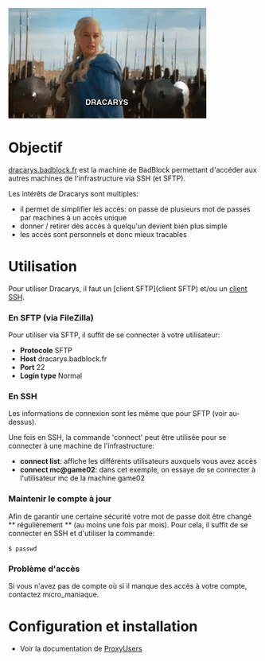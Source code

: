 ![dracarys](uploads/0dbf223db412c3f1be4f0469f68f7dda/dracarys.gif)

# Objectif

[dracarys.badblock.fr](dracarys.badblock.fr) est la machine de BadBlock permettant d'accéder aux autres machines de l'infrastructure via SSH (et SFTP).

Les intérêts de Dracarys sont multiples:
*  il permet de simplifier les accès: on passe de plusieurs mot de passes par machines à un accès unique
*  donner / retirer dès accès à quelqu'un devient bien plus simple
*  les accès sont personnels et donc mieux tracables

# Utilisation

Pour utiliser Dracarys, il faut un [client SFTP](client SFTP) et/ou un [client SSH](http://ttyplus.com/multi-tabbed-putty/).

### En SFTP (via FileZilla)

Pour utiliser via SFTP, il suffit de se connecter à votre utilisateur:
* **Protocole** SFTP
* **Host** dracarys.badblock.fr
* **Port** 22
* **Login type** Normal

### En SSH

Les informations de connexion sont les même que pour SFTP (voir au-dessus).

Une fois en SSH, la commande 'connect' peut être utilisée pour se connecter à une machine de l'infrastructure:
* **connect list**: affiche les différents utilisateurs auxquels vous avez accès
* **connect mc@game02**: dans cet exemple, on essaye de se connecter à l'utilisateur mc de la machine game02

### Maintenir le compte à jour

Afin de garantir une certaine sécurité votre mot de passe doit être changé ** régulièrement ** (au moins une fois par mois). Pour cela, il suffit de se connecter en SSH et d'utiliser la commande:

```
$ passwd
```

### Problème d'accès

Si vous n'avez pas de compte où si il manque des accès à votre compte, contactez micro_maniaque.

# Configuration et installation

*  Voir la documentation de [ProxyUsers](https://lusitania.badblock.fr/backendv2/ProxyUsers)